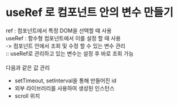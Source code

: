# useRef 로 컴포넌트 안의 변수 만들기
ref : 컴포넌트에서 특정 DOM을 선택할 때 사용  
useRef : 함수형 컴포넌트에서 이를 설정 할 때 사용  
-> 컴포넌트 안에서 조회 및 수정 할 수 있는 변수 관리  
:: useRef로 관리하고 있는 변수는 설정 후 바로 조회 가능  
<br/>
다음과 같은 값 관리
- setTimeout, setInterval을 통해 만들어진 id
- 외부 라이브러리를 사용하여 생성된 인스턴스
- scroll 위치
